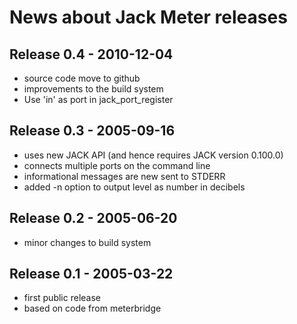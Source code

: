 News about Jack Meter releases
==============================


Release 0.4 - 2010-12-04
------------------------

  * source code move to github
  * improvements to the build system
  * Use 'in' as port in jack_port_register


Release 0.3 - 2005-09-16
------------------------

  * uses new JACK API (and hence requires JACK version 0.100.0)
  * connects multiple ports on the command line
  * informational messages are new sent to STDERR
  * added -n option to output level as number in decibels


Release 0.2 - 2005-06-20
------------------------

  * minor changes to build system


Release 0.1 - 2005-03-22
------------------------

  * first public release
  * based on code from meterbridge
